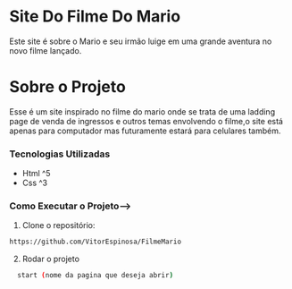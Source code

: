 # Site Do Filme Do Mario
 Este site é sobre o Mario e seu irmão luige em uma grande aventura no novo filme lançado.






 
 # Sobre o Projeto

Esse é um site inspirado no filme do mario onde se trata de uma ladding page de venda de ingressos e outros temas envolvendo o filme,o site está apenas para computador mas futuramente estará para celulares também.





### Tecnologias Utilizadas

- Html ^5
- Css ^3


### Como Executar o Projeto-->

1. Clone o repositório:

```bash
https://github.com/VitorEspinosa/FilmeMario
```

2. Rodar o projeto

```bash
  start (nome da pagina que deseja abrir) 
```
